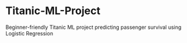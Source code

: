 # Titanic-ML-Project
Beginner-friendly Titanic ML project predicting passenger survival using Logistic Regression
